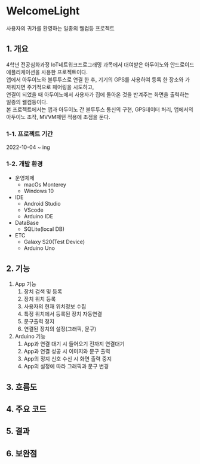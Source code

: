# WelcomeLight
사용자의 귀가를 환영하는 일종의 웰컴등 프로젝트

## 1. 개요
4학년 전공심화과정 IoT네트워크프로그래밍 과목에서 대여받은 아두이노와 안드로이드 애플리케이션을 사용한 프로젝트이다.<br>
앱에서 아두이노와 블루투스로 연결 한 후, 기기의 GPS를 사용하여 등록 한 장소와 가까워지면 주기적으로 페어링을 시도하고, <br>
연결이 되었을 때 아두이노에서 사용자가 집에 돌아온 것을 반겨주는 화면을 출력하는 일종의 웰컴등이다.<br>
본 프로젝트에서는 앱과 아두이노 간 블루투스 통신의 구현, GPS데이터 처리, 앱에서의 아두이노 조작, MVVM패턴 적용에 초점을 둔다.

### 1-1. 프로젝트 기간
2022-10-04 ~ ing

### 1-2. 개발 환경
- 운영체제
  - macOs Monterey
  - Windows 10
- IDE
  - Android Studio
  - VScode
  - Arduino IDE
- DataBase
  - SQLite(local DB)
- ETC
  - Galaxy S20(Test Device)
  - Arduino Uno

## 2. 기능
1. App 기능
   1. 장치 검색 및 등록
   2. 장치 위치 등록
   3. 사용자의 현재 위치정보 수집
   4. 특정 위치에서 등록된 장치 자동연결
   5. 문구출력 정지
   6. 연결된 장치의 설정(그래픽, 문구)
2. Arduino 기능
   1. App과 연결 대기 시 들어오기 전까지 연결대기
   2. App과 연결 성공 시 이미지와 문구 출력
   3. App의 정지 신호 수신 시 화면 출력 중지
   4. App의 설정에 따라 그래픽과 문구 변경

## 3. 흐름도

## 4. 주요 코드

## 5. 결과

## 6. 보완점
